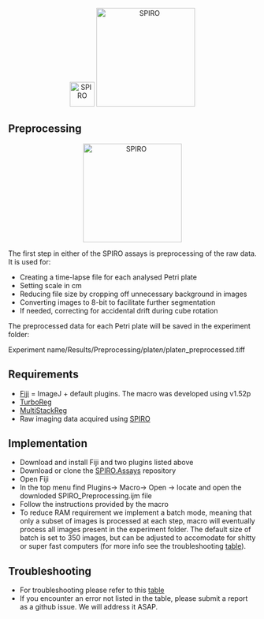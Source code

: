 <p align="center">
  <img src="https://github.com/AlyonaMinina/Files_for_SPIRO_reps/blob/master/SPIRO.Hardware%20files/SPIRO%20logo.jpg?raw=true" height="50" title="SPIRO">
  <img src="https://github.com/AlyonaMinina/Files_for_SPIRO_reps/blob/master/SPIRO.Assays%20files/SPIRO%20text%20logo.png?raw=true" width="200" title="SPIRO">
</p>

## Preprocessing</b>
<p align="center">
  <img src="https://github.com/AlyonaMinina/Files_for_SPIRO_reps/blob/master/SPIRO.Assays%20files/preprocessing-v2-reduced-size.gif?raw=true" height="200" title="SPIRO">
<br>

The first step in either of the SPIRO assays is preprocessing of the raw data. It is used for:
- Creating a time-lapse file for each analysed Petri plate
- Setting scale in cm
- Reducing file size by cropping off unnecessary background in images
- Converting images to 8-bit to facilitate further segmentation
- If needed, correcting for accidental drift during cube rotation

The preprocessed data for each Petri plate will be saved in the experiment folder: <p>
  Experiment name/Results/Preprocessing/plate<i>n</i>/plate<i>n</i>_preprocessed.tiff




## Requirements

- [Fiji](https://imagej.net/Fiji/Downloads) = ImageJ + default plugins. The macro was developed using v1.52p
- [TurboReg](http://bigwww.epfl.ch/thevenaz/turboreg/)
- [MultiStackReg](http://bradbusse.net/downloads.html)
- Raw imaging data acquired using <a href="https://www.alyonaminina.org/spiro">SPIRO</a>

## Implementation

- Download and install Fiji and two plugins listed above
- Download or clone the <a href="https://github.com/jiaxuanleong/SPIRO.Assays">SPIRO.Assays</a> repository 
- Open Fiji
- In the top menu find Plugins-> Macro-> Open -> locate and open the downloded SPIRO_Preprocessing.ijm file
- Follow the instructions provided by the macro
- To reduce RAM requirement we implement a batch mode, meaning that only a subset of images is processed at each step, macro will eventually process all images present in the experiment folder. The default size of batch is set to 350 images, but can be adjusted to accomodate for shitty or super fast computers (for more info see the troubleshooting <a href="https://github.com/AlyonaMinina/Files_for_SPIRO_reps/blob/master/SPIRO.Assays%20files/Preprocessing%20troubleshooting.md">table</a>).

## Troubleshooting
- For troubleshooting please refer to this <a href="https://github.com/AlyonaMinina/Files_for_SPIRO_reps/blob/master/SPIRO.Assays%20files/Preprocessing%20troubleshooting.md">table</a>
- If you encounter an error not listed in the table, please submit a report as a github issue. We will address it ASAP.
